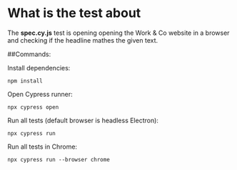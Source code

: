 # What is the test about

The **spec.cy.js** test is opening opening the Work & Co website in a browser and checking if the headline mathes the given text.

##Commands:

Install dependencies:
```
npm install
```
Open Cypress runner:
```
npx cypress open
```
Run all tests (default browser is headless Electron):
```
npx cypress run
```
Run all tests in Chrome:
```
npx cypress run --browser chrome
```
